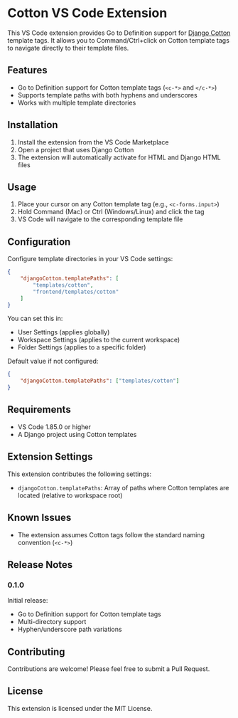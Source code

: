 # Cotton VS Code Extension

This VS Code extension provides Go to Definition support for [Django Cotton](https://django-cotton.com/) template tags. It allows you to Command/Ctrl+click on Cotton template tags to navigate directly to their template files.

## Features

- Go to Definition support for Cotton template tags (`<c-*>` and `</c-*>`)
- Supports template paths with both hyphens and underscores
- Works with multiple template directories

## Installation

1. Install the extension from the VS Code Marketplace
2. Open a project that uses Django Cotton
3. The extension will automatically activate for HTML and Django HTML files

## Usage

1. Place your cursor on any Cotton template tag (e.g., `<c-forms.input>`)
2. Hold Command (Mac) or Ctrl (Windows/Linux) and click the tag
3. VS Code will navigate to the corresponding template file

## Configuration

Configure template directories in your VS Code settings:

```json
{
    "djangoCotton.templatePaths": [
        "templates/cotton",
        "frontend/templates/cotton"
    ]
}
```

You can set this in:
- User Settings (applies globally)
- Workspace Settings (applies to the current workspace)
- Folder Settings (applies to a specific folder)

Default value if not configured:
```json
{
    "djangoCotton.templatePaths": ["templates/cotton"]
}
```

## Requirements

- VS Code 1.85.0 or higher
- A Django project using Cotton templates

## Extension Settings

This extension contributes the following settings:

* `djangoCotton.templatePaths`: Array of paths where Cotton templates are located (relative to workspace root)

## Known Issues

- The extension assumes Cotton tags follow the standard naming convention (`<c-*>`)

## Release Notes

### 0.1.0

Initial release:
- Go to Definition support for Cotton template tags
- Multi-directory support
- Hyphen/underscore path variations

## Contributing

Contributions are welcome! Please feel free to submit a Pull Request.

## License

This extension is licensed under the MIT License.